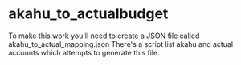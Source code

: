 # akahu_to_actualbudget

To make this work you'll need to create a JSON file called akahu_to_actual_mapping.json
There's a script list akahu and actual accounts  which attempts to generate this file.

